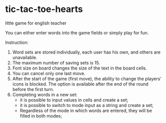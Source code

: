 # tic-tac-toe-hearts

little game for english teacher

You can either enter words into the game fields or simply play for fun.

Instruction:

1. Word sets are stored individually, each user has his own, and others are unavailable.
2. The maximum number of saving sets is 15.
3. Font size on board changes the size of the text in the board cells.
4. You can cancel only one last move.
5. After the start of the game (first move), the ability to change the players' icons is blocked. The option is available after the end of the round before the first turn.
6. Completing words in a new set:
   - it is possible to input values in cells and create a set;
   - it is possible to switch to mode input as a string and create a set;
   - Regardless of the mode in which words are entered, they will be filled in both modes;
